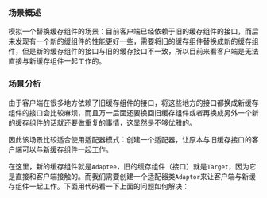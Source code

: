 ### 场景概述

模拟一个替换缓存组件的场景：目前客户端已经依赖于旧的缓存组件的接口，而后来发现有一个新的缓组件的性能更好一些，需要将旧的缓存组件替换成新的缓存组件，但是新的缓存组件的接口与旧的缓存接口不一致，所以目前来看客户端是无法直接与新缓存组件一起工作的。

### 场景分析

由于客户端在很多地方依赖了旧缓存组件的接口，将这些地方的接口都换成新缓存组件的接口会比较麻烦，而且万一后面还要换回旧缓存组件或者再换成另外一个新的缓存组件的话就还要做重复的事情，这显然是不够优雅的。

因此该场景比较适合使用适配器模式：创建一个适配器，让原本与旧缓存接口的客户端可以与新缓存组件一起工作。

在这里，新的缓存组件就是`Adaptee`，旧的缓存组件（接口）就是`Target`，因为它是直接和客户端接触的。而我们需要创建一个适配器类`Adaptor`来让客户端与新缓存组件一起工作。下面用代码看一下上面的问题如何解决：